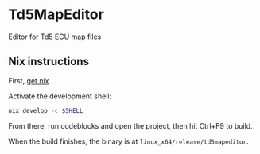 # Td5MapEditor

Editor for Td5 ECU map files

## Nix instructions

First, [get nix](https://zero-to-nix.com/start/install).

Activate the development shell:
```sh
nix develop -c $SHELL
```

From there, run codeblocks and open the project, then hit Ctrl+F9 to build.

When the build finishes, the binary is at `linux_x64/release/td5mapeditor`.
